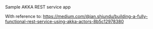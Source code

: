 Sample AKKA REST service app

With reference to: 
https://medium.com/@ian.shiundu/building-a-fully-functional-rest-service-using-akka-actors-8b5c12978380
